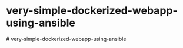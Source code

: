 # very-simple-dockerized-webapp-using-ansible
#   v e r y - s i m p l e - d o c k e r i z e d - w e b a p p - u s i n g - a n s i b l e  
 